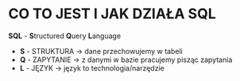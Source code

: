 # CO TO JEST I JAK DZIAŁA SQL

**SQL** - **S**tructured **Q**uery **L**anguage

- **S** - STRUKTURA -> dane przechowujemy w tabeli
- **Q** - ZAPYTANIE -> z danymi w bazie pracujemy pisząc zapytania
- **L** - JĘZYK     -> język to technologia/narzędzie
